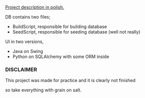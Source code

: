 [Project description in polish.](https://docs.google.com/document/d/1m6gBfHzQ7q8cX85MlVhKz1w6WBnrMbXmEUzyLSjbUD4/edit?usp=sharing)

DB contains two files;
* BuildScript, responsible for building database
* SeedScript, responsible for seeding database (well not really)

UI in two versions,
* Java on Swing
* Python on SQLAlchemy with some ORM inside

### DISCLAIMER
This project was made for practice and it is clearly not finished

so take everything with grain on salt.
